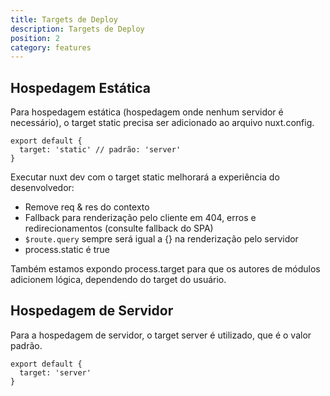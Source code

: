 ```yaml
---
title: Targets de Deploy
description: Targets de Deploy
position: 2
category: features
---
```


## Hospedagem Estática

Para hospedagem estática (hospedagem onde nenhum servidor é necessário), o target static precisa ser adicionado ao arquivo nuxt.config.

```js{}[nuxt.config.js]
export default {
  target: 'static' // padrão: 'server'
}
```

Executar nuxt dev com o target static melhorará a experiência do desenvolvedor:

- Remove req & res do contexto
- Fallback para renderização pelo cliente em 404, erros e redirecionamentos (consulte fallback do SPA)
- `$route.query` sempre será igual a {} na renderização pelo servidor
- process.static é true

<base-alert type="info">
Também estamos expondo process.target para que os autores de módulos adicionem lógica, dependendo do target do usuário.
</base-alert>

## Hospedagem de Servidor

Para a hospedagem de servidor, o target server é utilizado, que é o valor padrão.

```js{}[nuxt.config.js]
export default {
  target: 'server'
}
```
